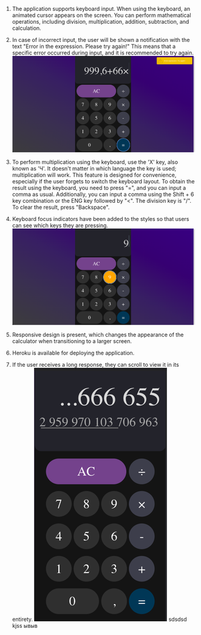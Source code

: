 1. The application supports keyboard input. When using the keyboard, an animated
   cursor appears on the screen. You can perform mathematical operations,
   including division, multiplication, addition, subtraction, and calculation.

2. In case of incorrect input, the user will be shown a notification with the
   text "Error in the expression. Please try again!" This means that a specific
   error occurred during input, and it is recommended to try again.
   ![Notification](./imagesForReadme/ErrorPicture.png)

3. To perform multiplication using the keyboard, use the 'X' key, also known as
   'Ч'. It doesn't matter in which language the key is used; multiplication will
   work. This feature is designed for convenience, especially if the user
   forgets to switch the keyboard layout. To obtain the result using the
   keyboard, you need to press "=", and you can input a comma as usual.
   Additionally, you can input a comma using the Shift + 6 key combination or
   the ENG key followed by "<". The division key is "/". To clear the result,
   press "Backspace".

4. Keyboard focus indicators have been added to the styles so that users can see
   which keys they are pressing. ![Hover](./imagesForReadme//Hover.png)

5. Responsive design is present, which changes the appearance of the calculator
   when transitioning to a larger screen.

6. Heroku is available for deploying the application.

7. If the user receives a long response, they can scroll to view it in its
   entirety. ![Scroll](./imagesForReadme/Scroll.png) sdsdsd kjss ывыв

